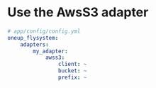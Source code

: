 # Use the AwsS3 adapter

```yml
# app/config/config.yml
oneup_flysystem:
    adapters:
        my_adapter:
            awss3:
                client: ~
                bucket: ~
                prefix: ~
```